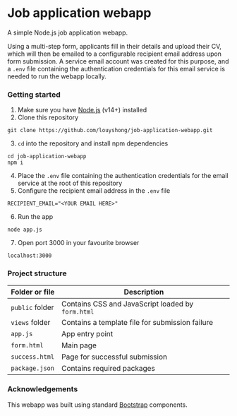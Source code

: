 # Job application webapp

A simple Node.js job application webapp. 

Using a multi-step form, applicants fill in their details and upload their CV, which will then be emailed to a configurable recipient email address upon form submission. A service email account was created for this purpose, and a `.env` file containing the authentication credentials for this email service is needed to run the webapp locally.  

### Getting started
1. Make sure you have [Node.js](https://nodejs.org/en/download/) (v14+) installed
2. Clone this repository
```
git clone https://github.com/louyshong/job-application-webapp.git
```
3. `cd` into the repository and install npm dependencies
```
cd job-application-webapp
npm i
```
4. Place the `.env` file containing the authentication credentials for the email service at the root of this repository
5. Configure the recipient email address in the `.env` file
```
RECIPIENT_EMAIL="<YOUR EMAIL HERE>"
```
6. Run the app
```
node app.js
```
7. Open port 3000 in your favourite browser
```
localhost:3000
```

### Project structure
| Folder or file | Description |
| -------------- | ----------- |
|`public` folder | Contains CSS and JavaScript loaded by `form.html` | 
|`views` folder  | Contains a template file for submission failure   | 
|`app.js`        | App entry point                                   |
|`form.html`     | Main page                                         |
|`success.html`  | Page for successful submission                    |
|`package.json`  | Contains required packages                        |

### Acknowledgements
This webapp was built using standard [Bootstrap](https://getbootstrap.com/) components. 
